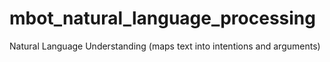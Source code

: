 # mbot_natural_language_processing
Natural Language Understanding (maps text into intentions and arguments)
